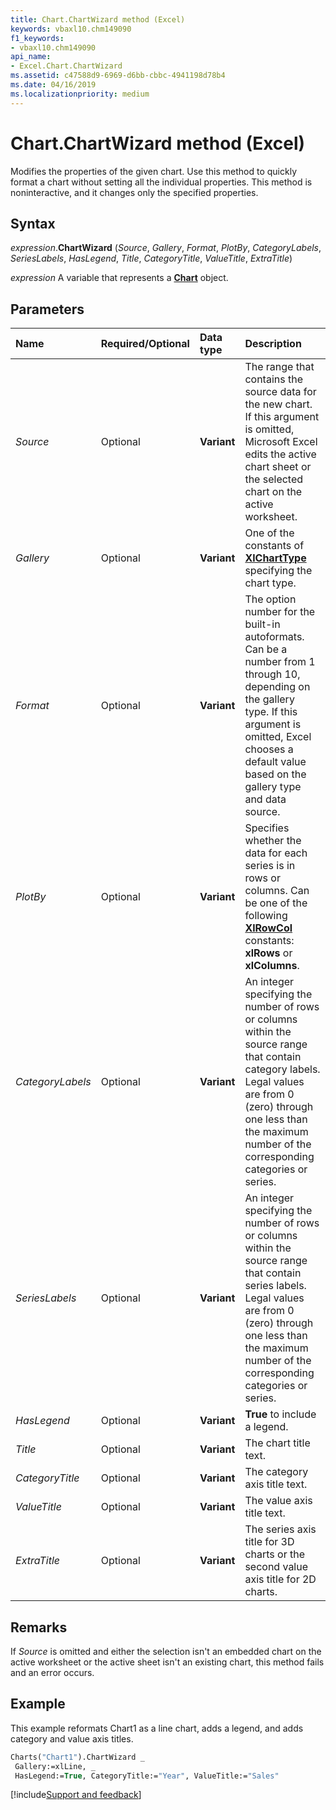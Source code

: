 ```yaml
---
title: Chart.ChartWizard method (Excel)
keywords: vbaxl10.chm149090
f1_keywords:
- vbaxl10.chm149090
api_name:
- Excel.Chart.ChartWizard
ms.assetid: c47588d9-6969-d6bb-cbbc-4941198d78b4
ms.date: 04/16/2019
ms.localizationpriority: medium
---
```



# Chart.ChartWizard method (Excel)

Modifies the properties of the given chart. Use this method to quickly format a chart without setting all the individual properties. This method is noninteractive, and it changes only the specified properties.


## Syntax

_expression_.**ChartWizard** (_Source_, _Gallery_, _Format_, _PlotBy_, _CategoryLabels_, _SeriesLabels_, _HasLegend_, _Title_, _CategoryTitle_, _ValueTitle_, _ExtraTitle_)

_expression_ A variable that represents a **[Chart](Excel.Chart(object).md)** object.


## Parameters

|Name|Required/Optional|Data type|Description|
|:-----|:-----|:-----|:-----|
| _Source_|Optional| **Variant**|The range that contains the source data for the new chart. If this argument is omitted, Microsoft Excel edits the active chart sheet or the selected chart on the active worksheet.|
| _Gallery_|Optional| **Variant**|One of the constants of **[XlChartType](Excel.XlChartType.md)** specifying the chart type.|
| _Format_|Optional| **Variant**|The option number for the built-in autoformats. Can be a number from 1 through 10, depending on the gallery type. If this argument is omitted, Excel chooses a default value based on the gallery type and data source.|
| _PlotBy_|Optional| **Variant**|Specifies whether the data for each series is in rows or columns. Can be one of the following **[XlRowCol](Excel.XlRowCol.md)** constants: **xlRows** or **xlColumns**.|
| _CategoryLabels_|Optional| **Variant**|An integer specifying the number of rows or columns within the source range that contain category labels. Legal values are from 0 (zero) through one less than the maximum number of the corresponding categories or series.|
| _SeriesLabels_|Optional| **Variant**|An integer specifying the number of rows or columns within the source range that contain series labels. Legal values are from 0 (zero) through one less than the maximum number of the corresponding categories or series.|
| _HasLegend_|Optional| **Variant**| **True** to include a legend.|
| _Title_|Optional| **Variant**|The chart title text.|
| _CategoryTitle_|Optional| **Variant**|The category axis title text.|
| _ValueTitle_|Optional| **Variant**|The value axis title text.|
| _ExtraTitle_|Optional| **Variant**| The series axis title for 3D charts or the second value axis title for 2D charts.|

## Remarks

If _Source_ is omitted and either the selection isn't an embedded chart on the active worksheet or the active sheet isn't an existing chart, this method fails and an error occurs.


## Example

This example reformats Chart1 as a line chart, adds a legend, and adds category and value axis titles.

```vb
Charts("Chart1").ChartWizard _ 
 Gallery:=xlLine, _ 
 HasLegend:=True, CategoryTitle:="Year", ValueTitle:="Sales"
```




[!include[Support and feedback](~/includes/feedback-boilerplate.md)]